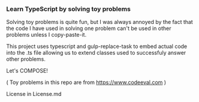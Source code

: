 ### Learn TypeScript by solving toy problems


Solving toy problems is quite fun, but I was always annoyed by the fact that the code I have used in solving one problem can't be used in other problems unless I copy-paste-it.

This project uses typescript and gulp-replace-task to embed actual code into the .ts
file allowing us to extend classes used to successfuly answer other problems.  

Let's COMPOSE!

( Toy problems in this repo are from https://www.codeeval.com )

License in License.md